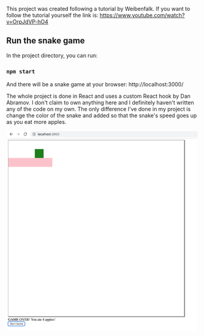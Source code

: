 This project was created following a tutorial by Weibenfalk. If you want to follow the tutorial yourself the link is:
https://www.youtube.com/watch?v=OrpJdVP-hO4

## Run the snake game

In the project directory, you can run:

### `npm start`

And there will be a snake game at your browser:
http://localhost:3000/

The whole project is done in React and uses a custom React hook by Dan Abramov. I don't claim to own anything here and I definitely haven't written any of the code on my own. The only difference I've done in my project is change the color of the snake and added so that the snake's speed goes up as you eat more apples.



<img src="snakeimage.png" alt="My cool logo"/>
